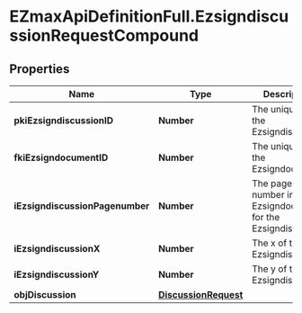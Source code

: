# EZmaxApiDefinitionFull.EzsigndiscussionRequestCompound

## Properties

Name | Type | Description | Notes
------------ | ------------- | ------------- | -------------
**pkiEzsigndiscussionID** | **Number** | The unique ID of the Ezsigndiscussion | [optional] 
**fkiEzsigndocumentID** | **Number** | The unique ID of the Ezsigndocument | 
**iEzsigndiscussionPagenumber** | **Number** | The page number in the Ezsigndocument for the Ezsigndiscussion | 
**iEzsigndiscussionX** | **Number** | The x of the Ezsigndiscussion | 
**iEzsigndiscussionY** | **Number** | The y of the Ezsigndiscussion | 
**objDiscussion** | [**DiscussionRequest**](DiscussionRequest.md) |  | 


